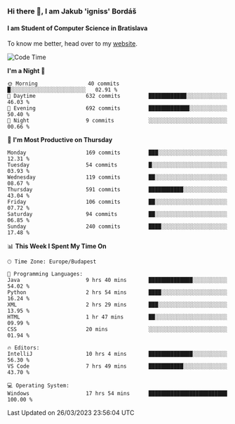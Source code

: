 ### Hi there 👋, I am Jakub 'igniss' Bordáš

#### I am Student of Computer Science in Bratislava
To know me better, head over to my [website](https://bordas.sk).


<!--START_SECTION:waka-->
![Code Time](http://img.shields.io/badge/Code%20Time-1%2C084%20hrs%2051%20mins-blue)

**I'm a Night 🦉** 

```text
🌞 Morning                40 commits          █░░░░░░░░░░░░░░░░░░░░░░░░   02.91 % 
🌆 Daytime                632 commits         ████████████░░░░░░░░░░░░░   46.03 % 
🌃 Evening                692 commits         █████████████░░░░░░░░░░░░   50.40 % 
🌙 Night                  9 commits           ░░░░░░░░░░░░░░░░░░░░░░░░░   00.66 % 
```
📅 **I'm Most Productive on Thursday** 

```text
Monday                   169 commits         ███░░░░░░░░░░░░░░░░░░░░░░   12.31 % 
Tuesday                  54 commits          █░░░░░░░░░░░░░░░░░░░░░░░░   03.93 % 
Wednesday                119 commits         ██░░░░░░░░░░░░░░░░░░░░░░░   08.67 % 
Thursday                 591 commits         ███████████░░░░░░░░░░░░░░   43.04 % 
Friday                   106 commits         ██░░░░░░░░░░░░░░░░░░░░░░░   07.72 % 
Saturday                 94 commits          ██░░░░░░░░░░░░░░░░░░░░░░░   06.85 % 
Sunday                   240 commits         ████░░░░░░░░░░░░░░░░░░░░░   17.48 % 
```


📊 **This Week I Spent My Time On** 

```text
🕑︎ Time Zone: Europe/Budapest

💬 Programming Languages: 
Java                     9 hrs 40 mins       ██████████████░░░░░░░░░░░   54.02 % 
Python                   2 hrs 54 mins       ████░░░░░░░░░░░░░░░░░░░░░   16.24 % 
XML                      2 hrs 29 mins       ███░░░░░░░░░░░░░░░░░░░░░░   13.95 % 
HTML                     1 hr 47 mins        ██░░░░░░░░░░░░░░░░░░░░░░░   09.99 % 
CSS                      20 mins             ░░░░░░░░░░░░░░░░░░░░░░░░░   01.94 % 

🔥 Editors: 
IntelliJ                 10 hrs 4 mins       ██████████████░░░░░░░░░░░   56.30 % 
VS Code                  7 hrs 49 mins       ███████████░░░░░░░░░░░░░░   43.70 % 

💻 Operating System: 
Windows                  17 hrs 54 mins      █████████████████████████   100.00 % 
```


 Last Updated on 26/03/2023 23:56:04 UTC
<!--END_SECTION:waka-->
